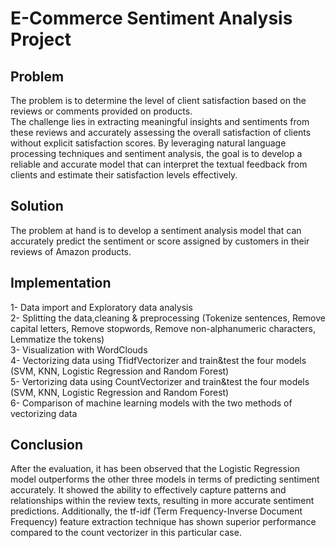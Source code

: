 # E-Commerce Sentiment Analysis Project
## Problem
The problem is to determine the level of client satisfaction based on the reviews or comments provided on products.  
The challenge lies in extracting meaningful insights and sentiments from these reviews and accurately assessing the overall satisfaction of clients without explicit satisfaction scores. By leveraging natural language processing techniques and sentiment analysis, the goal is to develop a reliable and accurate model that can interpret the textual feedback from clients and estimate their satisfaction levels effectively. 

## Solution
The problem at hand is to develop a sentiment analysis model that can accurately predict the sentiment or score assigned by customers in their reviews of Amazon products.

## Implementation
1- Data import and Exploratory data analysis  
2- Splitting the data,cleaning & preprocessing (Tokenize sentences, Remove capital letters, Remove stopwords, Remove non-alphanumeric characters, Lemmatize the tokens)  
3- Visualization with WordClouds  
4- Vectorizing data using TfidfVectorizer and train&test the four models (SVM, KNN, Logistic Regression and Random Forest)  
5- Vertorizing data using CountVectorizer and train&test the four models (SVM, KNN, Logistic Regression and Random Forest)  
6- Comparison of machine learning models with the two methods of vectorizing data  

## Conclusion
After the evaluation, it has been observed that the Logistic Regression model outperforms the other three models in terms of predicting sentiment accurately. It showed the ability to effectively capture patterns and relationships within the review texts, resulting in more accurate sentiment predictions. Additionally, the tf-idf (Term Frequency-Inverse Document Frequency) feature extraction technique has shown superior performance compared to the count vectorizer in this particular case.
